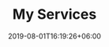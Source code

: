---
title: "My Services"
date: 2019-08-01T16:19:26+06:00
draft: false
bgImage: "images/banner/electro-ball.jpg"
description: "this is meta description"
---